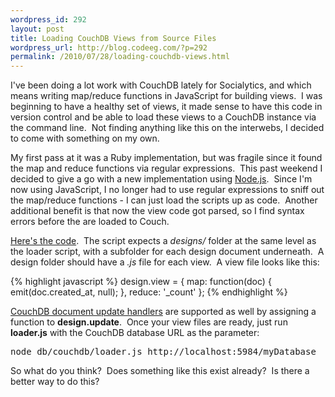 ```yaml
--- 
wordpress_id: 292
layout: post
title: Loading CouchDB Views from Source Files
wordpress_url: http://blog.codeeg.com/?p=292
permalink: /2010/07/28/loading-couchdb-views.html
---
```

I've been doing a lot work with CouchDB lately for Socialytics, and which means writing map/reduce functions in JavaScript for building views.  I was beginning to have a healthy set of views, it made sense to have this code in version control and be able to load these views to a CouchDB instance via the command line.  Not finding anything like this on the interwebs, I decided to come with something on my own.

My first pass at it was a Ruby implementation, but was fragile since it found the map and reduce functions via regular expressions.  This past weekend I decided to give a go with a new implementation using <a href="http://nodejs.org">Node.js</a>.  Since I'm now using JavaScript, I no longer had to use regular expressions to sniff out the map/reduce functions - I can just load the scripts up as code.  Another additional benefit is that now the view code got parsed, so I find syntax errors before the are loaded to Couch.

<a title="loader.js" href="http://gist.github.com/492124">Here's the code</a>.  The script expects a <em>designs/</em> folder at the same level as the loader script, with a subfolder for each design document underneath.  A design folder should have a <em>.js</em> file for each view.  A view file looks like this:

{% highlight javascript %}
design.view = {
    map: function(doc) {
        emit(doc.created_at, null);
    },
    reduce: '_count'
};
{% endhighlight %}

<a href="http://wiki.apache.org/couchdb/Document_Update_Handlers">CouchDB document update handlers</a> are supported as well by assigning a function to <strong>design.update</strong>.  Once your view files are ready, just run <strong>loader.js</strong> with the CouchDB database URL as the parameter:

<pre>node db/couchdb/loader.js http://localhost:5984/myDatabase</pre>

So what do you think?  Does something like this exist already?  Is there a better way to do this?
